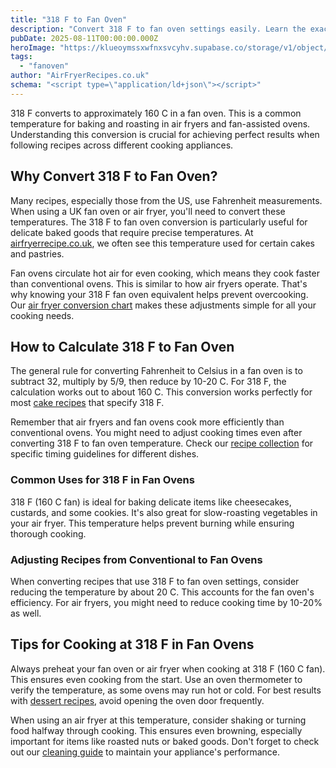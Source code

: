 ```yaml
---
title: "318 F to Fan Oven"
description: "Convert 318 F to fan oven settings easily. Learn the exact temperature conversion for air fryers and fan ovens with our simple guide."
pubDate: 2025-08-11T00:00:00.000Z
heroImage: "https://klueoymssxwfnxsvcyhv.supabase.co/storage/v1/object/public/md/318-f-to-fan-oven-cab7c812.png"
tags:
  - "fanoven"
author: "AirFryerRecipes.co.uk"
schema: "<script type=\"application/ld+json\"></script>"
---
```


<p>318 F converts to approximately 160 C in a fan oven. This is a common temperature for baking and roasting in air fryers and fan-assisted ovens. Understanding this conversion is crucial for achieving perfect results when following recipes across different cooking appliances.</p>

<h2>Why Convert 318 F to Fan Oven?</h2>
<p>Many recipes, especially those from the US, use Fahrenheit measurements. When using a UK fan oven or air fryer, you'll need to convert these temperatures. The 318 F to fan oven conversion is particularly useful for delicate baked goods that require precise temperatures. At <a href=https://www.airfryerrecipe.co.uk>airfryerrecipe.co.uk</a>, we often see this temperature used for certain cakes and pastries.</p>
<p>Fan ovens circulate hot air for even cooking, which means they cook faster than conventional ovens. This is similar to how air fryers operate. That's why knowing your 318 F fan oven equivalent helps prevent overcooking. Our <a href=https://www.airfryerrecipe.co.uk/air-fryer-conversion-chart>air fryer conversion chart</a> makes these adjustments simple for all your cooking needs.</p>

<h2>How to Calculate 318 F to Fan Oven</h2>
<p>The general rule for converting Fahrenheit to Celsius in a fan oven is to subtract 32, multiply by 5/9, then reduce by 10-20 C. For 318 F, the calculation works out to about 160 C. This conversion works perfectly for most <a href=https://www.airfryerrecipe.co.uk/recipe-category/cakes>cake recipes</a> that specify 318 F.</p>
<p>Remember that air fryers and fan ovens cook more efficiently than conventional ovens. You might need to adjust cooking times even after converting 318 F to fan oven temperature. Check our <a href=https://www.airfryerrecipe.co.uk/recipes>recipe collection</a> for specific timing guidelines for different dishes.</p>

<h3>Common Uses for 318 F in Fan Ovens</h3>
<p>318 F (160 C fan) is ideal for baking delicate items like cheesecakes, custards, and some cookies. It's also great for slow-roasting vegetables in your air fryer. This temperature helps prevent burning while ensuring thorough cooking.</p>

<h3>Adjusting Recipes from Conventional to Fan Ovens</h3>
<p>When converting recipes that use 318 F to fan oven settings, consider reducing the temperature by about 20 C. This accounts for the fan oven's efficiency. For air fryers, you might need to reduce cooking time by 10-20% as well.</p>

<h2>Tips for Cooking at 318 F in Fan Ovens</h2>
<p>Always preheat your fan oven or air fryer when cooking at 318 F (160 C fan). This ensures even cooking from the start. Use an oven thermometer to verify the temperature, as some ovens may run hot or cold. For best results with <a href=https://www.airfryerrecipe.co.uk/recipe-category/dessert>dessert recipes</a>, avoid opening the oven door frequently.</p>
<p>When using an air fryer at this temperature, consider shaking or turning food halfway through cooking. This ensures even browning, especially important for items like roasted nuts or baked goods. Don't forget to check out our <a href=https://www.airfryerrecipe.co.uk/air-fryer-cleaner>cleaning guide</a> to maintain your appliance's performance.</p>